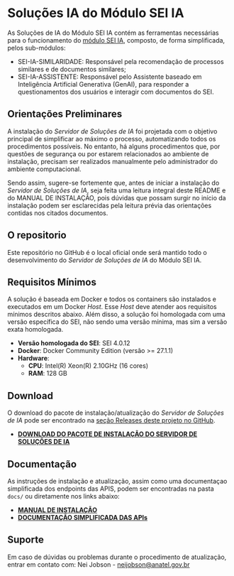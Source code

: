 # Soluções IA do Módulo SEI IA 

As Soluções de IA do Módulo SEI IA contém as ferramentas necessárias para o funcionamento do [módulo SEI IA](https://github.com/anatelgovbr/mod-sei-ia), composto, de forma simplificada, pelos sub-módulos:
- SEI-IA-SIMILARIDADE: Responsável pela recomendação de processos similares e de documentos similares;
- SEI-IA-ASSISTENTE: Responsável pelo Assistente baseado em Inteligência Artificial Generativa (GenAI), para responder a questionamentos dos usuários e interagir com documentos do SEI.

## Orientações Preliminares

A instalação do *Servidor de Soluções de IA* foi projetada com o objetivo principal de simplificar ao máximo o processo, automatizando todos os procedimentos possíveis. No entanto, há alguns procedimentos que, por questões de segurança ou por estarem relacionados ao ambiente de instalação, precisam ser realizados manualmente pelo administrador do ambiente computacional.

Sendo assim, sugere-se fortemente que, antes de iniciar a instalação do *Servidor de Soluções de IA*, seja feita uma leitura integral deste README e do MANUAL DE INSTALAÇÃO, pois dúvidas que possam surgir no início da instalação podem ser esclarecidas pela leitura prévia das orientações contidas nos citados documentos.

## O repositorio

Este repositório no GitHub é o local oficial onde será mantido todo o desenvolvimento do *Servidor de Soluções de IA* do Módulo SEI IA.

## Requisitos Mínimos

A solução é baseada em Docker e todos os containers são instalados e executados em um Docker *Host*. Esse *Host* deve atender aos requisitos mínimos descritos abaixo. Além disso, a solução foi homologada com uma versão específica do SEI, não sendo uma versão mínima, mas sim a versão exata homologada.
- **Versão homologada do SEI**: SEI 4.0.12
- **Docker**: Docker Community Edition (versão >= 27.1.1)
- **Hardware**:
  - **CPU**: Intel(R) Xeon(R) 2.10GHz (16 cores)
  - **RAM**: 128 GB

## Download

O download do pacote de instalação/atualização do *Servidor de Soluções de IA* pode ser encontrado na [seção Releases deste projeto no GitHub](https://github.com/anatelgovbr/sei-ia/releases). 
- **[DOWNLOAD DO PACOTE DE INSTALAÇÃO DO SERVIDOR DE SOLUÇÕES DE IA](https://github.com/anatelgovbr/sei-ia/releases)**

## Documentação

As instruções de instalação e atualização, assim como uma documentaçao simplificada dos endpoints das APIS, podem ser encontradas na pasta `docs/` ou diretamente nos links abaixo:
- **[MANUAL DE INSTALAÇÃO](docs/INSTALL.md)**
- **[DOCUMENTAÇÃO SIMPLIFICADA DAS APIs](docs/API_MANUAL.md)**

## Suporte

Em caso de dúvidas ou problemas durante o procedimento de atualização, entrar em contato com: Nei Jobson - neijobson@anatel.gov.br
